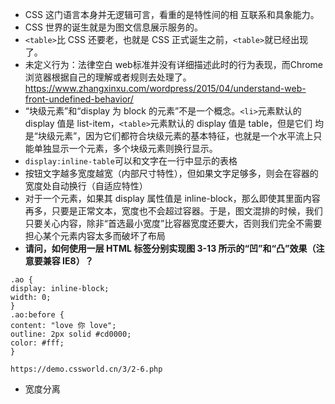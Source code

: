* CSS 这门语言本身并无逻辑可言，看重的是特性间的相
互联系和具象能力。
* CSS 世界的诞生就是为图文信息展示服务的。
* `<table>`比 CSS 还要老，也就是 CSS 正式诞生之前，`<table>`就已经出现了。
* 未定义行为：法律空白  web标准并没有详细描述此时的行为表现，而Chrome浏览器根据自己的理解或者规则去处理了。 https://www.zhangxinxu.com/wordpress/2015/04/understand-web-front-undefined-behavior/
* “块级元素”和“display 为 block 的元素”不是一个概念。`<li>`元素默认的 display 值是 list-item，`<table>`元素默认的 display 值是 table，但是它们
均是“块级元素”，因为它们都符合块级元素的基本特征，也就是一个水平流上只能单独显示一个元素，多个块级元素则换行显示。
* `display:inline-table`可以和文字在一行中显示的表格
* 按钮文字越多宽度越宽（内部尺寸特性），但如果文字足够多，则会在容器的
宽度处自动换行（自适应特性）
* 对于一个元素，如果其 display 属性值是 inline-block，那么即使其里面内容再多，只要是正常文本，宽度也不会超过容器。于是，图文混排的时候，我们只要关心内容，除非“首选最小宽度”比容器宽度还要大，否则我们完全不需要担心某个元素内容太多而破坏了布局
* **请问，如何使用一层 HTML 标签分别实现图 3-13 所示的“凹”和“凸”效果（注意要兼容 IE8）？**
```
.ao {
display: inline-block;
width: 0;
}
.ao:before {
content: "love 你 love";
outline: 2px solid #cd0000;
color: #fff;
}
```
`https://demo.cssworld.cn/3/2-6.php`
* 宽度分离
